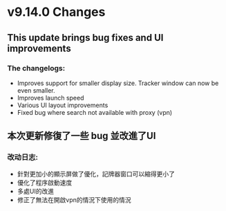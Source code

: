 # v9.14.0 Changes
## This update brings bug fixes and UI improvements
### The changelogs:
- Improves support for smaller display size. Tracker window can now be even smaller.
- Improves launch speed
- Various UI layout improvements
- Fixed bug where search not available with proxy (vpn)


## 本次更新修復了一些 bug 並改進了UI

### 改动日志:
- 針對更加小的顯示屏做了優化，記牌器窗口可以縮得更小了
- 優化了程序啟動速度
- 多處UI的改進
- 修正了無法在開啟vpn的情況下使用的情況
